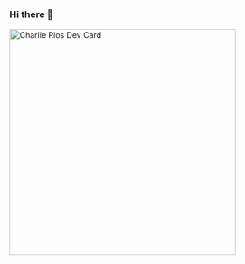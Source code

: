 ### Hi there 👋

<a href="https://app.daily.dev/DailyDevTips"><img src="https://github.com/charkrios/charkrios/main/devcard.svg" width="400" alt="Charlie Rios Dev Card"/></a>

<!--
**charkrios/charkrios** is a ✨ _special_ ✨ repository because its `README.md` (this file) appears on your GitHub profile.

Here are some ideas to get you started:

- 🔭 I’m currently working on ...
- 🌱 I’m currently learning ...
- 👯 I’m looking to collaborate on ...
- 🤔 I’m looking for help with ...
- 💬 Ask me about ...
- 📫 How to reach me: ...
- 😄 Pronouns: ...
- ⚡ Fun fact: ...
-->
